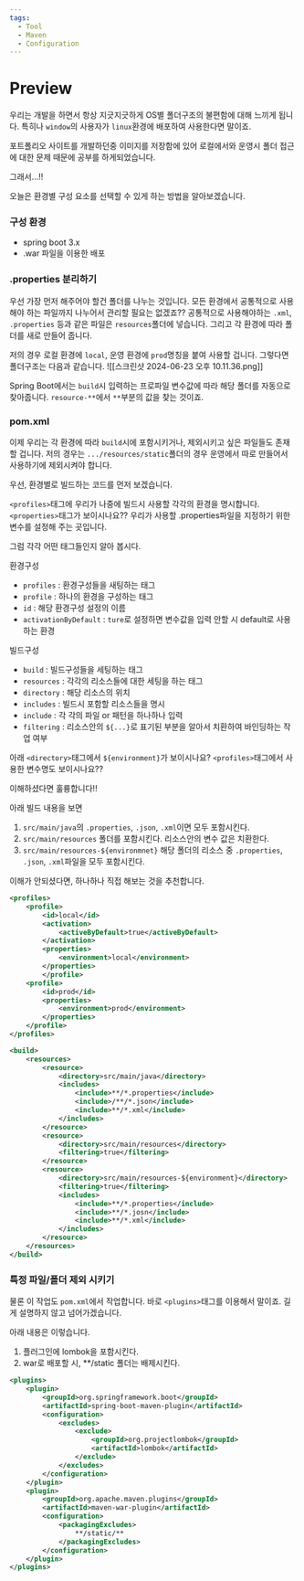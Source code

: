 ```yaml
---
tags:
  - Tool
  - Maven
  - Configuration
---
```

# Preview
우리는 개발을 하면서 항상 지긋지긋하게 OS별 폴더구조의 불편함에 대해  느끼게 됩니다.
특히나 `window`의 사용자가 `linux`환경에 배포하여 사용한다면 말이죠.

포트폴리오 사이트를 개발하던중 이미지를 저장함에 있어 로컬에서와 운영시 폴더 접근에 대한 문제 때문에 공부를 하게되었습니다.

그래서...!!

오늘은 환경별 구성 요소를 선택할 수 있게 하는 방법을 알아보겠습니다.

### 구성 환경
* spring boot 3.x
* .war 파일을 이용한 배포

### .properties 분리하기
우선 가장 먼저 해주어야 할건 폴더를 나누는 것입니다.
모든 환경에서 공통적으로 사용해야 하는 파일까지 나누어서 관리할 필요는 없겠죠??
공통적으로 사용해야하는 `.xml`, `.properties` 등과 같은 파일은 `resources`폴더에 넣습니다.
그리고 각 환경에 따라 폴더를 새로 만들어 줍니다.

저의 경우 로컬 환경에 `local`, 운영 환경에 `prod`명칭을 붙여 사용할 겁니다.
그렇다면 폴더구조는 다음과 같습니다.
![[스크린샷 2024-06-23 오후 10.11.36.png]]

Spring Boot에서는 `build`시 입력하는 프로파일 변수값에 따라 해당 폴더를 자동으로 찾아줍니다.
`resource-**`에서 `**`부분의 값을 찾는 것이죠.

### pom.xml
이제 우리는 각 환경에 따라 `build`시에  포함시키거나, 제외시키고 싶은 파일들도 존재할 겁니다.
저의 경우는 `.../resources/static`폴더의 경우 운영에서 따로 만들어서 사용하기에 제외시켜야 합니다.

우선, 환경별로 빌드하는 코드를 먼저 보겠습니다.

`<profiles>`태그에 우리가 나중에 빌드시 사용할 각각의 환경을 명시합니다.
`<properties>`태그가 보이시나요?? 우리가 사용할 .properties파일을 지정하기 위한 변수를 설정해 주는 곳입니다.

그럼 각각 어떤 태그들인지 알아 봅시다.

환경구성
* `profiles` : 환경구성들을 새팅하는 태그
* `profile` : 하나의 환경을 구성하는 태그 
* `id` : 해당 환경구성 설정의 이름
* `activationByDefault` : `ture`로 설정하면 변수값을 입력 안할 시 default로 사용하는 환경

빌드구성
* `build` : 빌드구성들을 세팅하는 태그
* `resources` : 각각의 리소스들에 대한 세팅을 하는 태그
* `directory` : 해당 리소스의 위치
* `includes` : 빌드시 포함할 리소스들을 명시
* `include` : 각 각의 파일 or 패턴을 하나하나 입력
* `filtering` : 리소스안의 `${...}`로 표기된 부분을 알아서 치환하여 바인딩하는 작업 여부

아래 `<directory>`태그에서 `${environment}`가 보이시나요? `<profiles>`태그에서 사용한 변수명도 보이시나요??

이해하셨다면 훌륭합니다!!

아래 빌드 내용을 보면

1. `src/main/java`의 `.properties`, `.json`, `.xml`이면 모두 포함시킨다.
2. `src/main/resources` 폴더를 포함시킨다. 리소스안의 변수 값은 치환한다.
3. `src/main/resources-${environmnet}` 해당 폴더의 리소스 중  `.properties`, `.json`, `.xml`파일을 모두 포함시킨다.

이해가 안되셨다면, 하나하나 직접 해보는 것을 추천합니다.

```xml title:"pom.xml"
<profiles>
    <profile>
        <id>local</id>
        <activation>
            <activeByDefault>true</activeByDefault>
        </activation>
        <properties>
            <environment>local</environment>
        </properties>
        </profile>
    <profile>
        <id>prod</id>
        <properties>
            <environment>prod</environment>
        </properties>
    </profile>
</profiles>

<build>  
    <resources>
        <resource>  
            <directory>src/main/java</directory>  
            <includes>
                <include>**/*.properties</include>  
                <include>/**/*.json</include>  
                <include>**/*.xml</include>  
            </includes>  
        </resource>  
        <resource>
            <directory>src/main/resources</directory>  
            <filtering>true</filtering>  
        </resource>  
        <resource>
            <directory>src/main/resources-${environment}</directory>  
            <filtering>true</filtering>  
            <includes>
                <include>**/*.properties</include>  
                <include>**/*.josn</include>  
                <include>**/*.xml</include>  
            </includes>  
        </resource>  
    </resources>  
</build>
```

### 특정 파일/폴더 제외 시키기
물론 이 작업도 `pom.xml`에서 작업합니다.
바로 `<plugins>`태그를 이용해서 말이죠. 길게 설명하지 않고 넘어가겠습니다.

아래 내용은 이렇습니다.
1. 플러그인에 lombok을 포함시킨다.
2. war로 배포할 시, **/static 폴더는 배제시킨다.

```xml title:"pom.xml"
<plugins>  
    <plugin>  
        <groupId>org.springframework.boot</groupId>  
        <artifactId>spring-boot-maven-plugin</artifactId>  
        <configuration>
            <excludes>  
                <exclude>  
                    <groupId>org.projectlombok</groupId>  
                    <artifactId>lombok</artifactId>  
                </exclude>  
            </excludes>  
        </configuration>  
    </plugin>  
    <plugin>
        <groupId>org.apache.maven.plugins</groupId>  
        <artifactId>maven-war-plugin</artifactId>  
        <configuration>
            <packagingExcludes>  
                **/static/**  
            </packagingExcludes>  
        </configuration>  
    </plugin>  
</plugins>  
```